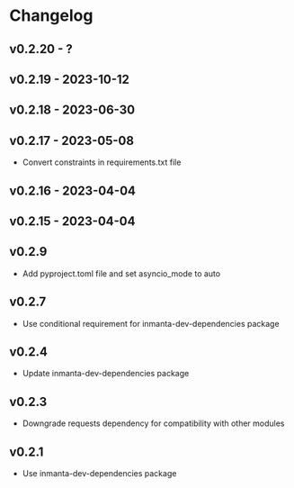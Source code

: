 # Changelog

## v0.2.20 - ?


## v0.2.19 - 2023-10-12


## v0.2.18 - 2023-06-30


## v0.2.17 - 2023-05-08

- Convert constraints in requirements.txt file

## v0.2.16 - 2023-04-04


## v0.2.15 - 2023-04-04


## v0.2.9
- Add pyproject.toml file and set asyncio_mode to auto 

## v0.2.7
- Use conditional requirement for inmanta-dev-dependencies package

## v0.2.4
- Update inmanta-dev-dependencies package

## v0.2.3
- Downgrade requests dependency for compatibility with other modules

## v0.2.1
- Use inmanta-dev-dependencies package
